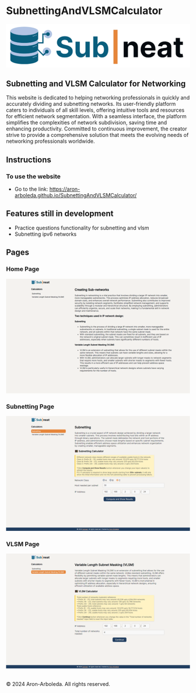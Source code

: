 # SubnettingAndVLSMCalculator 

<img src='dist/assets/header.png'>

## Subnetting and VLSM Calculator for Networking
This website is dedicated to helping networking professionals in quickly and accurately dividing and subnetting networks. Its user-friendly platform caters to individuals of all skill levels, offering intuitive tools and resources for efficient network segmentation. With a seamless interface, the platform simplifies the complexities of network subdivision, saving time and enhancing productivity. Committed to continuous improvement, the creator strive to provide a comprehensive solution that meets the evolving needs of networking professionals worldwide.

## Instructions
### To use the website
* Go to the link: https://aron-arboleda.github.io/SubnettingAndVLSMCalculator/

## Features still in development
* Practice questions functionality for subnetting and vlsm
* Subnetting ipv6 networks

## Pages
### Home Page
<img src='homepage.png'>

### Subnetting Page
<img src='subnetting.png'>

### VLSM Page
<img src='vlsm.png'>

<br>&copy; 2024 Aron-Arboleda. All rights reserved.
